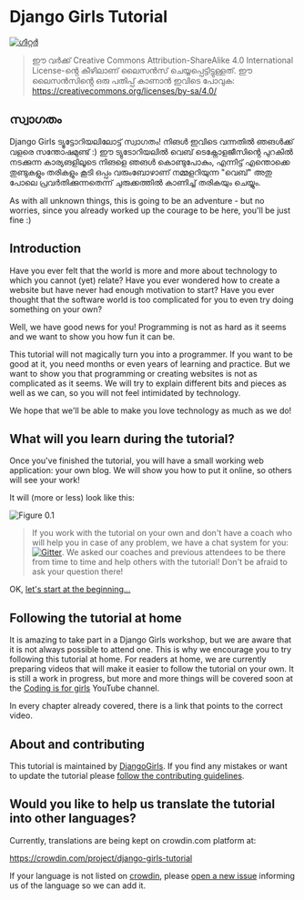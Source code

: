 # Django Girls Tutorial

[![ഗിറ്റർ](https://badges.gitter.im/DjangoGirls/tutorial.svg)](https://gitter.im/DjangoGirls/tutorial)

> ഈ വർക്ക് Creative Commons Attribution-ShareAlike 4.0 International License-ൻ്റെ കീഴിലാണ് ലൈസൻസ് ചെയ്യപ്പെട്ടിട്ടുള്ളത്. ഈ ലൈസൻസിൻ്റെ ഒരു പതിപ്പ് കാണാൻ ഇവിടെ പോവുക: https://creativecommons.org/licenses/by-sa/4.0/

## സ്വാഗതം

Django Girls ട്യൂട്ടോറിയലിലോട്ട് സ്വാഗതം! നിങൾ ഇവിടെ വന്നതിൽ ഞങൾക്ക് വളരെ സന്തോഷമുണ്ട് :) ഈ ട്യുടോറിയലിൽ വെബ് ടെക്നോളജീസിൻ്റെ പുറകിൽ നടക്കുന്ന കാര്യങളിലൂടെ നിങളെ ഞങൾ കൊണ്ടുപോകും, എന്നിട്ട് എന്തൊക്കെ തുണ്ടുകളും തരികളും കൂടി ഒപ്പം വരുംബോഴാണ് നമ്മളറിയുന്ന "വെബ്" അതു പോലെ പ്രവർതിക്കുന്നതെന്ന് ചുരുക്കത്തിൽ കാണിച്ച് തരികയും ചെയ്യും.

As with all unknown things, this is going to be an adventure - but no worries, since you already worked up the courage to be here, you'll be just fine :)

## Introduction

Have you ever felt that the world is more and more about technology to which you cannot (yet) relate? Have you ever wondered how to create a website but have never had enough motivation to start? Have you ever thought that the software world is too complicated for you to even try doing something on your own?

Well, we have good news for you! Programming is not as hard as it seems and we want to show you how fun it can be.

This tutorial will not magically turn you into a programmer. If you want to be good at it, you need months or even years of learning and practice. But we want to show you that programming or creating websites is not as complicated as it seems. We will try to explain different bits and pieces as well as we can, so you will not feel intimidated by technology.

We hope that we'll be able to make you love technology as much as we do!

## What will you learn during the tutorial?

Once you've finished the tutorial, you will have a small working web application: your own blog. We will show you how to put it online, so others will see your work!

It will (more or less) look like this:

![Figure 0.1](images/application.png)

> If you work with the tutorial on your own and don't have a coach who will help you in case of any problem, we have a chat system for you: [![Gitter](https://badges.gitter.im/DjangoGirls/tutorial.svg)](https://gitter.im/DjangoGirls/tutorial). We asked our coaches and previous attendees to be there from time to time and help others with the tutorial! Don't be afraid to ask your question there!

OK, [let's start at the beginning…](./how_the_internet_works/README.md)

## Following the tutorial at home

It is amazing to take part in a Django Girls workshop, but we are aware that it is not always possible to attend one. This is why we encourage you to try following this tutorial at home. For readers at home, we are currently preparing videos that will make it easier to follow the tutorial on your own. It is still a work in progress, but more and more things will be covered soon at the [Coding is for girls](https://www.youtube.com/channel/UC0hNd2uW8jTR5K3KBzRuG2A/feed) YouTube channel.

In every chapter already covered, there is a link that points to the correct video.

## About and contributing

This tutorial is maintained by [DjangoGirls](https://djangogirls.org/). If you find any mistakes or want to update the tutorial please [follow the contributing guidelines](https://github.com/DjangoGirls/tutorial/blob/master/README.md).

## Would you like to help us translate the tutorial into other languages?

Currently, translations are being kept on crowdin.com platform at:

https://crowdin.com/project/django-girls-tutorial

If your language is not listed on [crowdin](https://crowdin.com/), please [open a new issue](https://github.com/DjangoGirls/tutorial/issues/new) informing us of the language so we can add it.